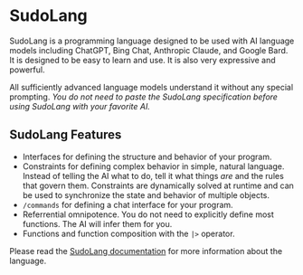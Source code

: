 # SudoLang

SudoLang is a programming language designed to be used with AI language models including ChatGPT, Bing Chat, Anthropic Claude, and Google Bard. It is designed to be easy to learn and use. It is also very expressive and powerful.

All sufficiently advanced language models understand it without any special prompting. _You do not need to paste the SudoLang specification before using SudoLang with your favorite AI._

## SudoLang Features

- Interfaces for defining the structure and behavior of your program.
- Constraints for defining complex behavior in simple, natural language. Instead of telling the AI what to do, tell it what things _are_ and the rules that govern them. Constraints are dynamically solved at runtime and can be used to synchronize the state and behavior of multiple objects.
- `/commands` for defining a chat interface for your program.
- Referrential omnipotence. You do not need to explicitly define most functions. The AI will infer them for you.
- Functions and function composition with the `|>` operator.

Please read the [SudoLang documentation](sudolang.sudo.md) for more information about the language.
